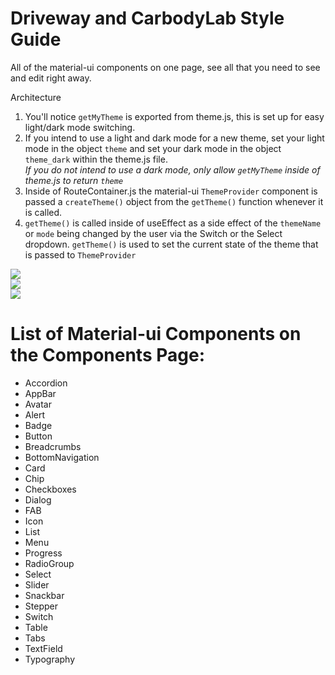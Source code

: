 # Driveway and CarbodyLab Style Guide
All of the material-ui components on one page, see all that you need to see and edit right away.

Architecture
  1. You'll notice <code>getMyTheme</code> is exported from theme.js, this is set up for easy light/dark mode switching.
  2. If you intend to use a light and dark mode for a new theme, set your light mode in the object <code>theme</code> and set your dark mode in the object <code>theme_dark</code> within the theme.js file. <br /><i>If you do not intend to use a dark mode, only allow <code>getMyTheme</code> inside of theme.js to return <code>theme</code></i>
  3. Inside of RouteContainer.js the material-ui <code>ThemeProvider</code> component is passed a <code>createTheme()</code> object from the <code>getTheme()</code> function whenever it is called. 
  4. <code>getTheme()</code> is called inside of useEffect as a side effect of the <code>themeName</code> or <code>mode</code> being changed by the user via the Switch or the Select dropdown. <code>getTheme()</code> is used to set the current state of the theme that is passed to <code>ThemeProvider</code>

<img src="https://i.imgur.com/f90a7mM.png" />
<br /> 
<img src="https://i.imgur.com/IzQNWtC.png" />
<br /> 
<img src="https://i.imgur.com/ykBjCWt.png" />


# List of Material-ui Components on the Components Page:
  - Accordion
  - AppBar
  - Avatar
  - Alert
  - Badge
  - Button
  - Breadcrumbs 
  - BottomNavigation
  - Card
  - Chip
  - Checkboxes
  - Dialog
  - FAB
  - Icon
  - List
  - Menu
  - Progress
  - RadioGroup
  - Select
  - Slider
  - Snackbar
  - Stepper
  - Switch
  - Table
  - Tabs
  - TextField
  - Typography

